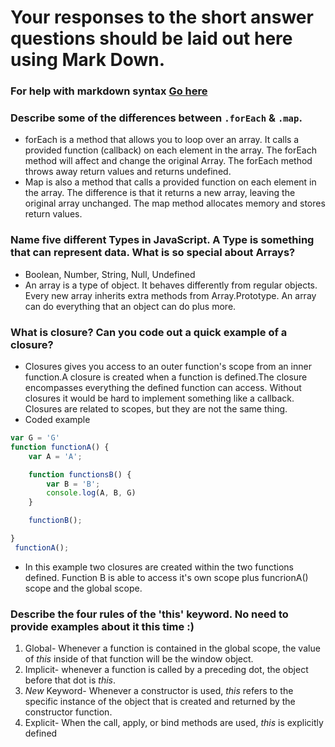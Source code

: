 # Your responses to the short answer questions should be laid out here using Mark Down.
### For help with markdown syntax [Go here](https://github.com/adam-p/markdown-here/wiki/Markdown-Cheatsheet)

### Describe some of the differences between `.forEach` & `.map`.
* forEach is a method that allows you to loop over an array. It calls a     provided function (callback) on each element in the array. The forEach method will affect and change the original Array. The forEach method throws away return values and returns undefined. 
* Map is also a method that calls a provided function on each element in the array. The difference is that it returns a new array, leaving the original array unchanged. The map method allocates memory and stores return values. 
### Name five different Types in JavaScript. A Type is something that can represent data. What is so special about Arrays?
* Boolean, Number, String, Null, Undefined
* An array is a type of object. It behaves differently from regular objects. Every new array inherits extra methods from Array.Prototype. An array can do everything that an object can do plus more. 
### What is closure? Can you code out a quick example of a closure?
* Closures gives you access to an outer function's scope from an inner function.A closure is created when a function is defined.The closure encompasses everything the defined function can access. Without closures it would be hard to implement something like a callback. Closures are related to scopes, but they are not the same thing. 
* Coded example
```JavaScript
var G = 'G'
function functionA() {
    var A = 'A';

    function functionsB() {
        var B = 'B';
        console.log(A, B, G)
    }

    functionB();

}
 functionA();
```
* In this example two closures are created within the two functions defined. Function B is able to access it's own scope plus funcrionA() scope and the global scope. 
### Describe the four rules of the 'this' keyword. No need to provide examples about it this time :)
1. Global-  Whenever a function is contained in the global scope, the value of _this_ inside of that function will be the window object. 
2. Implicit- whenever a function is called by a preceding dot, the object before that dot is _this_.
3. _New_ Keyword- Whenever a constructor is used, _this_ refers to the specific instance of the object that is created and returned by the constructor function. 
4. Explicit- When the call, apply, or bind methods are used, _this_ is explicitly defined
